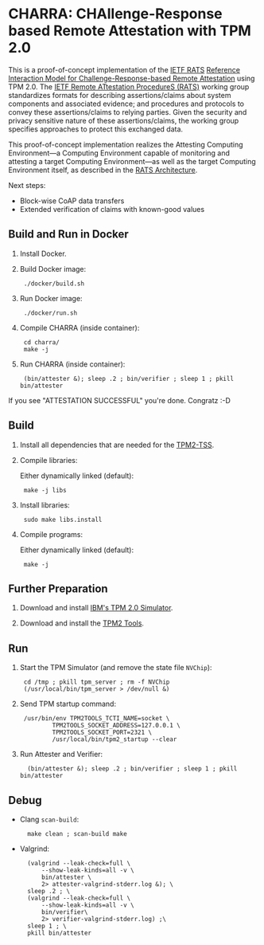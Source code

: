 # CHARRA: CHAllenge-Response based Remote Attestation with TPM 2.0

This is a proof-of-concept implementation of the [IETF RATS](https://datatracker.ietf.org/wg/rats/about/) [Reference Interaction Model for Challenge-Response-based Remote Attestation](https://datatracker.ietf.org/doc/draft-birkholz-rats-reference-interaction-model/) using TPM 2.0. The [IETF Remote ATtestation ProcedureS (RATS)](https://datatracker.ietf.org/wg/rats/about/) working group standardizes formats for describing assertions/claims about system components and associated evidence; and procedures and protocols to convey these assertions/claims to relying parties. Given the security and privacy sensitive nature of these assertions/claims, the working group specifies approaches to protect this exchanged data.

This proof-of-concept implementation realizes the Attesting Computing Environment—a Computing Environment capable of monitoring and attesting a target Computing Environment—as well as the target Computing Environment itself, as described in the [RATS Architecture](https://datatracker.ietf.org/doc/draft-birkholz-rats-architecture/).

Next steps:

* Block-wise CoAP data transfers
* Extended verification of claims with known-good values

## Build and Run in Docker

1. Install Docker.

2. Build Docker image:

        ./docker/build.sh

3. Run Docker image:

        ./docker/run.sh

4. Compile CHARRA (inside container):

        cd charra/
        make -j

5. Run CHARRA (inside container):

        (bin/attester &); sleep .2 ; bin/verifier ; sleep 1 ; pkill bin/attester

If you see "ATTESTATION SUCCESSFUL" you're done. Congratz :-D



## Build

1. Install all dependencies that are needed for the [TPM2-TSS](https://github.com/tpm2-software/tpm2-tss/blob/master/INSTALL.md).

2. Compile libraries:

   Either dynamically linked (default):

        make -j libs

3. Install libraries:

        sudo make libs.install

4. Compile programs:

    Either dynamically linked (default):

        make -j



## Further Preparation

1. Download and install [IBM's TPM 2.0 Simulator](https://sourceforge.net/projects/ibmswtpm2/).

2. Download and install the [TPM2 Tools](https://github.com/tpm2-software/tpm2-tools).



## Run

1. Start the TPM Simulator (and remove the state file `NVChip`):

        cd /tmp ; pkill tpm_server ; rm -f NVChip
        (/usr/local/bin/tpm_server > /dev/null &)

2. Send TPM startup command:

        /usr/bin/env TPM2TOOLS_TCTI_NAME=socket \
                TPM2TOOLS_SOCKET_ADDRESS=127.0.0.1 \
                TPM2TOOLS_SOCKET_PORT=2321 \
                /usr/local/bin/tpm2_startup --clear

3. Run Attester and Verifier:

         (bin/attester &); sleep .2 ; bin/verifier ; sleep 1 ; pkill bin/attester

## Debug

* Clang `scan-build`:

        make clean ; scan-build make

* Valgrind:

        (valgrind --leak-check=full \
            --show-leak-kinds=all -v \
            bin/attester \
            2> attester-valgrind-stderr.log &); \
        sleep .2 ; \
        (valgrind --leak-check=full \
            --show-leak-kinds=all -v \
            bin/verifier\
            2> verifier-valgrind-stderr.log) ;\
        sleep 1 ; \
        pkill bin/attester


